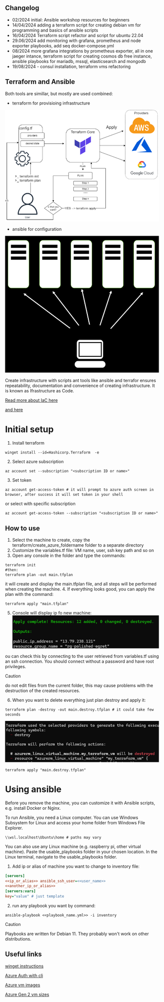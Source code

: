 ## Changelog
- 02/2024 initial: Ansible workshop resources for beginners
- 14/04/2024 adding a terraform script for creating debian vm for programming and basics of ansible scripts
- 16/04/2024 Terraform script refactor and script for ubuntu 22.04
- 29.06/2024 add monitoring with grafana, prometheus and node exporter playbooks, add seq docker-compose.yml
- 08/2024 more grafana integrations by prometheus exporter, all in one jaeger intance, terraform script for creating cosmos db free instance, ansible playbooks for mariadb, mssql, elasticsearch and mongodb
- 19/08/2024 - consul installation, terraform vms refactoring

## Terraform and Ansible

Both tools are simillar, but mostly are used combined:
- terraform for provisioing infrastructure

![alt text](/assets/terr.png)

- ansible for configuration

![alt text](/assets/ans.png)


Create infrastructure with scripts ant tools like ansible and terrafor ensures repeatability, documentation and convenience of creating infrastructure. It is known as Ifrastructure as Code. 

[Read more about IaC here](https://aws.amazon.com/what-is/iac/)

[and here](https://www.redhat.com/en/topics/automation/what-is-infrastructure-as-code-iac)

# Initial setup
1. Install terraform 
```shell
winget install --id=Hashicorp.Terraform  -e
```
2. Select azure subscription
```shell
az account set --subscription "<subscription ID or name>"
```
3. Set token
```shell
az account get-access-token # it will prompt to azure auth screen in browser, after success it will set token in your shell
```
or select with specific subscription
```shell
az account get-access-token --subscription "<subscription ID or name>"
```

## How to use
1. Select the machine to create, copy the terraform/create_azure_foldername folder to a separate directory
2. Customize the variables.tf file: VM name, user, ssh key path and so on
3. Open any console in the folder and type the commands:
```shell
terraform init
#then:
terraform plan -out main.tfplan
```
it will create and display the main.tfplan file, and all steps will be performed when creating the machine.
4. If everything looks good, you can apply the plan with the command:
```shell
terraform apply "main.tfplan"
```
5. Console will display ip fo new machine:
![alt text](/assets/image.png)

ou can check this by connecting to the user retrieved from variables.tf using an ssh connection. You should connect without a password and have root privileges.

> [!CAUTION]
> do not edit files from the current folder, this may cause problems with the destruction of the created resources.

6. When you want to delete everything just plan destroy and apply it:
```shell
terraform plan -destroy -out main.destroy.tfplan # it could take few seconds
```
![alt text](/assets/image-1.png)

```shell
terraform apply "main.destroy.tfplan"
```

# Using ansible
Before you remove the machine, you can customize it with Ansible scripts, e.g. install Docker or Nginx.

To run Ansible, you need a Linux computer. You can use Windows Subsystem for Linux and access your home folder from Windows File Explorer.

```
\\wsl.localhost\Ubuntu\home # paths may vary
```
You can also use any Linux machine (e.g. raspberry pi, other virtual machine).
Paste the usable_playbooks folder in your chosen location.
In the Linux terminal, navigate to the usable_playbooks folder.

1. Add ip or alias of machine you want to change to inventory file:
```ini
[servers]
<<ip_or_alias>> ansible_ssh_user=<<user_name>>
<<another_ip_or_alias>>
[servers:vars]
key="value" # just template
```

2. run any playbook you want by command:
```shell
ansible-playbook <<playbook_name.yml>> -i inventory
```
> [!CAUTION]
> Playbooks are written for Debian 11. They probably won't work on other distributions.

## Useful links

[winget instructions](https://learn.microsoft.com/en-us/cli/azure/install-azure-cli-windows?tabs=winget)

[Azure Auth with cli](https://learn.microsoft.com/en-us/cli/azure/authenticate-azure-cli)

[Azure vm images](https://az-vm-image.info/)

[Azure Gen 2 vm sizes](https://learn.microsoft.com/en-us/azure/virtual-machines/generation-2)

